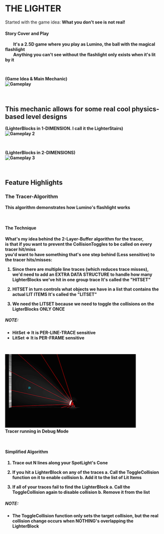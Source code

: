 # THE LIGHTER
Started with the game idea: <b>What you don't see is not real!

#### Story Cover and Play

&nbsp; &nbsp; &nbsp; &nbsp; It's a 2.5D game where you play as Lumino, the ball with the magical flashlight </br>
&nbsp; &nbsp; &nbsp; &nbsp; Anything you can't see without the flashlight only exists when it's lit by it

</br>

(Game Idea & Main Mechanic)</br>
![Gameplay](WarpTesting.gif)


</br>

## This mechanic allows for some <b>real cool physics-based level designs</b>

(LighterBlocks in <b>1-DIMENSION</b>. I call it the <b>LighterStairs</b>)</br>
![Gameplay 2](StairsTesting.gif)

</br>

(LighterBlocks in <b>2-DIMENSIONS</b>)</br>
![Gameplay 3](RiseToSurface.gif)


</br>


## Feature Highlights
### The Tracer-Algorithm
This algorithm demonstrates how Lumino's flashlight works

</br>

#### The Technique
What's my idea behind the <b>2-Layer-Buffer algorithm</b> for the tracer, </br>
is that if you want to prevent the CollisionToggles to be called on every tracer hit/miss </br>
you'd want to have <b>something that's one step behind</b> (Less sensitive) to the tracer hits/misses: </br>

1. Since there are multiple line traces (which reduces trace misses), we'd need to add an 
 	 <b>EXTRA DATA STRUCTURE</b> to handle how many LighterBlocks we've hit in one group trace
	 It's called the <b>"HITSET"</b>

2. <b>HITSET</b> in turn controls what objects we have in a list that contains the actual <b>LIT ITEMS</b>
	 It's called the <b>"LITSET"</b>

3. We need the <b>LITSET</b> because we need to toggle the collisions on the LigterBlocks <b>ONLY ONCE</b>
 
##### NOTE: 
* HitSet => It is <b>PER-LINE-TRACE</b> sensitive
* LitSet => It is <b>PER-FRAME</b> sensitive

</br>

![Tracer](TracerTesting.gif) </br>
Tracer running in Debug Mode

</br>

#### Simplified Algorithm
1. Trace out N lines along your SpotLight's Cone

2. If you hit a LighterBlock on any of the traces
		a. Call the ToggleCollision function on it to enable collision
		b. Add it to the list of Lit Items

3. If all of your traces fail to find the LighterBlock
		a. Call the ToggleCollision again to disable collision
		b. Remove it from the list


##### NOTE:
* The ToggleCollision function only sets the target collision, but the real collision change occurs when NOTHING's overlapping the LighterBlock

